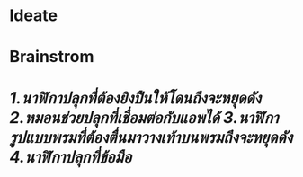 <h1>Ideate<h1>
<h1>Brainstrom<h1>
  <i>1.นาฬิกาปลุกที่ต้องยิงปืนให้โดนถึงจะหยุดดัง<i>
  <i>2.หมอนช่วยปลุกที่เชื่อมต่อกับแอพได้<i>
  <i>3.นาฬิการูปแบบพรมที่ต้องตื่นมาวางเท้าบนพรมถึงจะหยุดดัง<i>
  <i>4.นาฬิกาปลุกที่ข้อมือ<i>

